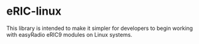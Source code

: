 # eRIC-linux

This library is intended to make it simpler for developers to begin working with easyRadio eRIC9 modules on Linux systems.

